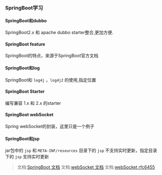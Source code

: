 ### SpringBoot学习

#### SpringBoot和dubbo

SpringBoot2.x 和 apache dubbo starter整合,更加方便.

#### SpringBoot feature

SpringBoot的特点，来源于SpringBoot官方文档

#### SpringBoot和log

SpringBoot和 `log4j` ，`log4j2` 的使用,指定位置

#### SpringBoot Starter

编写兼容 1.x 和 2.x 的starter

#### SpringBoot webSocket

Spring webSocket的封装，这里只是一个例子

#### SpringBoot和jsp

jar包中的 `jsp` 和 `META-INF/resources` 目录下的 `jsp` 不支持实时更新，指定目录下的 `jsp` 支持实时更新

> 文档:[SpringBoot 文档](!https://docs.spring.io/spring-boot/docs/2.1.1.RELEASE/reference/html/)
> 文档:[webSocket 文档](!https://docs.spring.io/spring-framework/docs/5.0.0.M1/spring-framework-reference/html/websocket.html)
> 文档:[webSocket rfc6455](!https://tools.ietf.org/html/rfc6455)